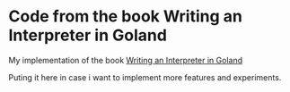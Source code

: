 # Code from the book Writing an Interpreter in Goland

My implementation of the book [Writing an Interpreter in Goland](https://interpreterbook.com/)

Puting it here in case i want to implement more features and experiments.

